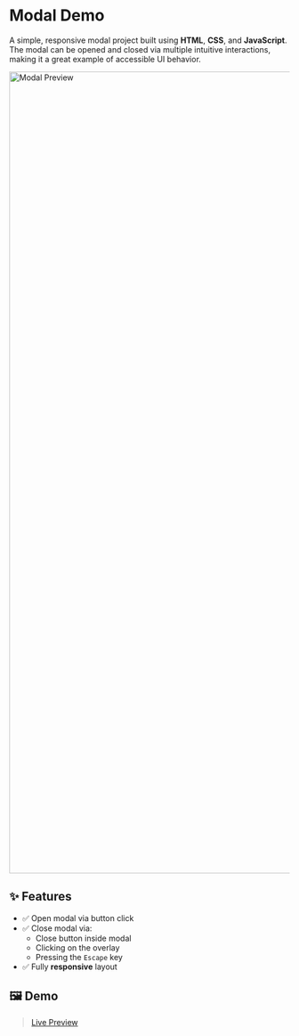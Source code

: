 # Modal Demo

A simple, responsive modal project built using **HTML**, **CSS**, and **JavaScript**. The modal can be opened and closed via multiple intuitive interactions, making it a great example of accessible UI behavior.

<img width="1440" alt="Modal Preview" src="https://github.com/user-attachments/assets/27f9e2d0-8f09-40b2-a472-44e8f3d76db1" />

## ✨ Features

- ✅ Open modal via button click  
- ✅ Close modal via:
  - Close button inside modal
  - Clicking on the overlay
  - Pressing the `Escape` key
- ✅ Fully **responsive** layout

## 🖼️ Demo

> [Live Preview](https://prashantsingh181.github.io/modal-windows/)
